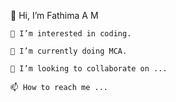    👋 Hi, I’m Fathima A M
   
    👀 I’m interested in coding.
    
    🌱 I’m currently doing MCA.
    
    💞️ I’m looking to collaborate on ...
    
    📫 How to reach me ...


<!--
**FathimaAM/FathimaAM** is a ✨ _special_ ✨ repository because its `README.md` (this file) appears on your GitHub profile.

Here are some ideas to get you started:

- 🔭 I’m currently working on ...
- 🌱 I’m currently learning ...
- 👯 I’m looking to collaborate on ...
- 🤔 I’m looking for help with ...
- 💬 Ask me about ...
- 📫 How to reach me: ...
- 😄 Pronouns: ...
- ⚡ Fun fact: ...
-->
